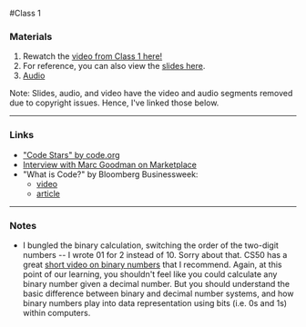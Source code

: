#Class 1

### Materials

1. Rewatch the <a href="https://www.youtube.com/watch?v=j2kkwcZLsaA&feature=youtu.be" target="_blank">video from Class 1 here!</a>
2. For reference, you can also view the [slides here](slides.pdf).
3. [Audio](https://soundcloud.com/launchcode-mentor-center/hello-world-spring-2016-class-1)

Note: Slides, audio, and video have the video and audio segments removed due to copyright issues. Hence, I've linked those below.

---

### Links

* <a href="https://www.youtube.com/watch?v=dU1xS07N-FA" target="_blank">"Code Stars" by code.org</a>
* <a href="http://www.marketplace.org/2015/02/20/tech/big-book/we-have-some-catching-do-cyber-security" target="_blank">Interview with Marc Goodman on Marketplace</a>
* "What is Code?" by Bloomberg Businessweek: 
  * <a href="https://vimeo.com/13098743" target="_blank">video</a>
  * <a href="http://www.bloomberg.com/graphics/2015-paul-ford-what-is-code/" target="_blank">article</a>

---

### Notes

* I bungled the binary calculation, switching the order of the two-digit numbers -- I wrote 01 for 2 instead of 10. Sorry about that. CS50 has a great [short video on binary numbers](https://www.youtube.com/watch?v=hacBFrgtQjQ) that I recommend. Again, at this point of our learning, you shouldn't feel like you could calculate any binary number given a decimal number. But you should understand the basic difference between binary and decimal number systems, and how binary numbers play into data representation using bits (i.e. 0s and 1s) within computers.
